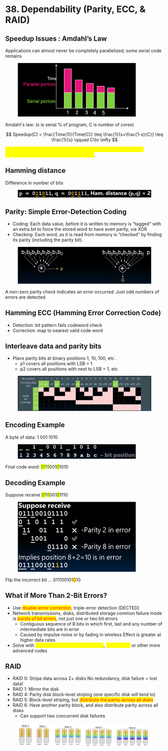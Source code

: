 # 38. Dependability (Parity, ECC, & RAID)

## Speedup Issues : Amdahl’s Law

Applications can almost never be completely parallelized; some serial code remains

<figure><img src=".gitbook/assets/image (4) (1) (1).png" alt="" width="375"><figcaption></figcaption></figure>

Amdahl's law: (s is serial % of program, C is number of cores)

$$
Speedup(C) = \frac{Time(1)}{Time(C)} \leq \frac{1}{s+\frac{1-s}{C}} \leq \frac{1}{s} \qquad C\to \infty
$$

<mark style="color:yellow;">Even if the parallel portion of your application speeds up perfectly, performance is limited by the serial portion</mark>.

## Hamming distance

Difference in number of bits

<figure><img src=".gitbook/assets/image (2) (1) (1) (1) (1).png" alt=""><figcaption></figcaption></figure>

## Parity: Simple Error-Detection Coding

* Coding: Each data value, before it is written to memory is “tagged” with an extra bit to force the stored word to have even parity, via XOR
* Checking: Each word, as it is read from memory is “checked” by finding its parity (including the parity bit).

<figure><img src=".gitbook/assets/image (1) (1) (1) (1) (1).png" alt=""><figcaption></figcaption></figure>

A non-zero parity check indicates an error occurred: Just odd numbers of errors are detected.

## Hamming ECC (Hamming Error Correction Code)

* Detection: bit pattern fails codeword check&#x20;
* Correction: map to nearest valid code word



## Interleave data and parity bits&#x20;

* Place parity bits at binary positions 1, 10, 100, etc .&#x20;
  * p1 covers all positions with LSB = 1&#x20;
  * p2 covers all positions with next to LSB = 1, etc

<figure><img src=".gitbook/assets/image (3) (1) (1) (1).png" alt=""><figcaption></figcaption></figure>

## Encoding Example

A byte of data: 1 001 1010

<figure><img src=".gitbook/assets/image (4) (1) (1) (1).png" alt="" width="375"><figcaption></figcaption></figure>

Final code word: <mark style="color:green;">01</mark>1<mark style="color:green;">1</mark>001<mark style="color:green;">0</mark>1010

## Decoding Example

Suppose receive <mark style="color:green;">01</mark>1<mark style="color:green;">1</mark>001<mark style="color:green;">0</mark>1110

<figure><img src=".gitbook/assets/image (5) (1).png" alt="" width="375"><figcaption></figcaption></figure>

Flip the incorrect bit … 011100101<mark style="color:red;">0</mark>10

## What if More Than 2-Bit Errors?

* Use <mark style="color:red;">double-error correction</mark>, triple-error detection (DECTED)&#x20;
* Network transmissions, disks, distributed storage common failure mode is <mark style="color:red;">bursts of bit errors</mark>, not just one or two bit errors&#x20;
  * Contiguous sequence of B bits in which first, last and any number of intermediate bits are in error&#x20;
  * Caused by impulse noise or by fading in wireless Effect is greater at higher data rates&#x20;
* Solve with <mark style="color:yellow;">Cyclic Redundancy Check (CRC)</mark>, <mark style="color:yellow;">interleaving</mark> or other more advanced codes

## RAID

* RAID 0: Stripe data across 2+ disks No redundancy, disk failure = lost data!&#x20;
* RAID 1: Mirror the disk&#x20;
* RAID 4: Parity disk block-level striping (one specific disk will tend to)
* RAID 5: Block-level striping, but <mark style="color:red;">distribute the parity across all disks</mark>
* RAID 6: Have another parity block, and also distribute parity across all disks&#x20;
  * Can support two concurrent disk failures

<figure><img src=".gitbook/assets/image (6) (1).png" alt=""><figcaption></figcaption></figure>






